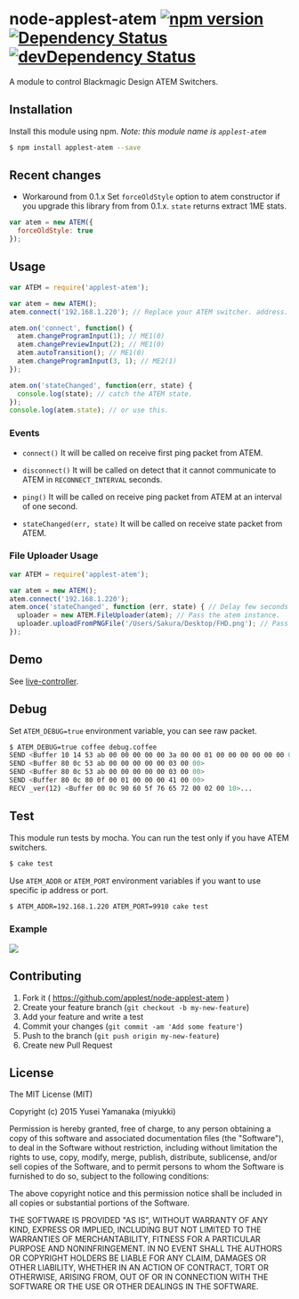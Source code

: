 node-applest-atem [![npm version](https://img.shields.io/npm/v/applest-atem.svg?style=flat-square)](https://www.npmjs.com/package/applest-atem) [![Dependency Status](https://david-dm.org/applest/node-applest-atem.svg?style=flat-square)](https://david-dm.org/applest/node-applest-atem) [![devDependency Status](https://david-dm.org/applest/node-applest-atem/dev-status.svg?style=flat-square)](https://david-dm.org/applest/node-applest-atem#info=devDependencies)
========

A module to control Blackmagic Design ATEM Switchers.

## Installation

Install this module using npm.
*Note: this module name is `applest-atem`*
```sh
$ npm install applest-atem --save
```

## Recent changes

- Workaround from 0.1.x
Set `forceOldStyle` option to atem constructor if you upgrade this library from from 0.1.x.
`state` returns extract 1ME stats.

```javascript
var atem = new ATEM({
  forceOldStyle: true
});
```

## Usage

```javascript
var ATEM = require('applest-atem');

var atem = new ATEM();
atem.connect('192.168.1.220'); // Replace your ATEM switcher. address.

atem.on('connect', function() {
  atem.changeProgramInput(1); // ME1(0)
  atem.changePreviewInput(2); // ME1(0)
  atem.autoTransition(); // ME1(0)
  atem.changeProgramInput(3, 1); // ME2(1)
});

atem.on('stateChanged', function(err, state) {
  console.log(state); // catch the ATEM state.
});
console.log(atem.state); // or use this.
```

### Events

- `connect()`
It will be called on receive first ping packet from ATEM.

- `disconnect()`
It will be called on detect that it cannot communicate to ATEM in `RECONNECT_INTERVAL` seconds.

- `ping()`
It will be called on receive ping packet from ATEM at an interval of one second.

- `stateChanged(err, state)`
It will be called on receive state packet from ATEM.

### File Uploader Usage

```javascript
var ATEM = require('applest-atem');

var atem = new ATEM();
atem.connect('192.168.1.220');
atem.once('stateChanged', function (err, state) { // Delay few seconds from connecting.
  uploader = new ATEM.FileUploader(atem); // Pass the atem instance.
  uploader.uploadFromPNGFile('/Users/Sakura/Desktop/FHD.png'); // Pass a path of valid PNG file.
});
```

## Demo

See [live-controller](https://github.com/applest/live-controller).

## Debug

Set `ATEM_DEBUG=true` environment variable, you can see raw packet.
```sh
$ ATEM_DEBUG=true coffee debug.coffee
SEND <Buffer 10 14 53 ab 00 00 00 00 00 3a 00 00 01 00 00 00 00 00 00 00>
SEND <Buffer 80 0c 53 ab 00 00 00 00 00 03 00 00>
SEND <Buffer 80 0c 53 ab 00 00 00 00 00 03 00 00>
SEND <Buffer 80 0c 80 0f 00 01 00 00 00 41 00 00>
RECV _ver(12) <Buffer 00 0c 90 60 5f 76 65 72 00 02 00 10>...
```

## Test

This module run tests by mocha.
You can run the test only if you have ATEM switchers.
```sh
$ cake test
```

Use `ATEM_ADDR` or `ATEM_PORT` environment variables if you want to use specific ip address or port.
```sh
$ ATEM_ADDR=192.168.1.220 ATEM_PORT=9910 cake test
```

### Example
![](docs/atem-test.gif)

## Contributing

1. Fork it ( https://github.com/applest/node-applest-atem )
2. Create your feature branch (`git checkout -b my-new-feature`)
3. Add your feature and write a test
4. Commit your changes (`git commit -am 'Add some feature'`)
5. Push to the branch (`git push origin my-new-feature`)
6. Create new Pull Request

## License

The MIT License (MIT)

Copyright (c) 2015 Yusei Yamanaka (miyukki)

Permission is hereby granted, free of charge, to any person obtaining a copy
of this software and associated documentation files (the "Software"), to deal
in the Software without restriction, including without limitation the rights
to use, copy, modify, merge, publish, distribute, sublicense, and/or sell
copies of the Software, and to permit persons to whom the Software is
furnished to do so, subject to the following conditions:

The above copyright notice and this permission notice shall be included in
all copies or substantial portions of the Software.

THE SOFTWARE IS PROVIDED "AS IS", WITHOUT WARRANTY OF ANY KIND, EXPRESS OR
IMPLIED, INCLUDING BUT NOT LIMITED TO THE WARRANTIES OF MERCHANTABILITY,
FITNESS FOR A PARTICULAR PURPOSE AND NONINFRINGEMENT. IN NO EVENT SHALL THE
AUTHORS OR COPYRIGHT HOLDERS BE LIABLE FOR ANY CLAIM, DAMAGES OR OTHER
LIABILITY, WHETHER IN AN ACTION OF CONTRACT, TORT OR OTHERWISE, ARISING FROM,
OUT OF OR IN CONNECTION WITH THE SOFTWARE OR THE USE OR OTHER DEALINGS IN
THE SOFTWARE.
